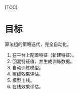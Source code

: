 [TOC]

# 目标

算法组的策略迭代，完全自动化。

1. 在平台上配置特征（新建特征）。
2. 回溯特征值，并生成训练数据。
3. 自动训练模型。
4. 离线效果评估。
5. 模型上线。
6. 在线效果评估。

